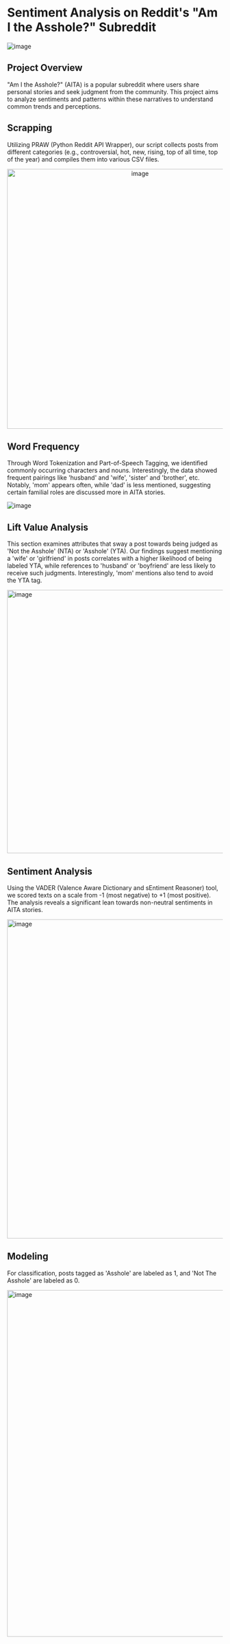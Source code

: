 # Sentiment Analysis on Reddit's "Am I the Asshole?" Subreddit

![image](https://github.com/MonicaLiou1025/Sentiment-Analysis/assets/140920765/03c9c743-459f-4da1-bb3b-4f8b60de6706)

## Project Overview
"Am I the Asshole?" (AITA) is a popular subreddit where users share personal stories and seek judgment from the community. This project aims to analyze sentiments and patterns within these narratives to understand common trends and perceptions.

## Scrapping
Utilizing PRAW (Python Reddit API Wrapper), our script collects posts from different categories (e.g., controversial, hot, new, rising, top of all time, top of the year) and compiles them into various CSV files.

<div align="center">
  <img width="605" alt="image" src="https://github.com/MonicaLiou1025/Sentiment-Analysis/assets/140920765/3c855f37-1d32-4a2a-9011-87d2c4f52959">
</div>

## Word Frequency
Through Word Tokenization and Part-of-Speech Tagging, we identified commonly occurring characters and nouns. Interestingly, the data showed frequent pairings like 'husband' and 'wife', 'sister' and 'brother', etc. Notably, 'mom' appears often, while 'dad' is less mentioned, suggesting certain familial roles are discussed more in AITA stories.

![image](https://github.com/MonicaLiou1025/Sentiment-Analysis/assets/140920765/18f1354e-57b7-4784-9b24-7b9e1fb0530a)


## Lift Value Analysis
This section examines attributes that sway a post towards being judged as 'Not the Asshole' (NTA) or 'Asshole' (YTA). Our findings suggest mentioning a 'wife' or 'girlfriend' in posts correlates with a higher likelihood of being labeled YTA, while references to 'husband' or 'boyfriend' are less likely to receive such judgments. Interestingly, 'mom' mentions also tend to avoid the YTA tag.

<img width="613" alt="image" src="https://github.com/MonicaLiou1025/Sentiment-Analysis/assets/140920765/e8f02890-0cab-49ff-83f4-22f500982974">

## Sentiment Analysis
Using the VADER (Valence Aware Dictionary and sEntiment Reasoner) tool, we scored texts on a scale from -1 (most negative) to +1 (most positive). The analysis reveals a significant lean towards non-neutral sentiments in AITA stories.

<img width="743" alt="image" src="https://github.com/MonicaLiou1025/Sentiment-Analysis/assets/140920765/736530d0-a33f-46c3-a097-930931976510">

## Modeling
For classification, posts tagged as 'Asshole' are labeled as 1, and 'Not The Asshole' are labeled as 0.

<img width="807" alt="image" src="https://github.com/MonicaLiou1025/Sentiment-Analysis/assets/140920765/c1b34547-be0b-47f0-bcc1-f741f154d484">


